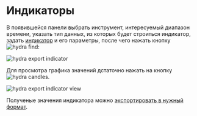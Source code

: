 # Индикаторы

В появившейся панели выбрать инструмент, интересуемый диапазон времени, указать тип данных, из которых будет строиться индикатор, задать [индикатор](IndicatorsAll.md) и его параметры, после чего нажать кнопку ![hydra find](~/images/hydra_find.png):

![hydra export indicator](~/images/hydra_export_indicator.png)

Для просмотра графика значений дстаточно нажать на кнопку ![hydra candles](~/images/hydra_candles.png).

![hydra export indicator view](~/images/hydra_export_indicator_view.png)

Полученые значения индикатора можно [экспортировать в нужный формат](HydraExport.md).
